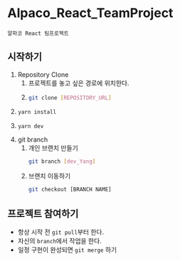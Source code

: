 # Alpaco_React_TeamProject

    알파코 React 팀프로젝트

## 시작하기

1. Repository Clone
   1. 프로젝트를 놓고 싶은 경로에 위치한다.
   2. ```Bash
      git clone [REPOSITORY_URL]
      ```
2. ```Bash
   yarn install
   ```
3. ```Bash
   yarn dev
   ```
4. git branch
   1. 개인 브랜치 만들기
      ```Bash
      git branch [dev_Yang]
      ```
   2. 브랜치 이동하기
      ```Bash
      git checkout [BRANCH NAME]
      ```

## 프로젝트 참여하기

- 항상 시작 전 `git pull`부터 한다.
- 자신의 `branch`에서 작업을 한다.
- 일정 구현이 완성되면 `git merge` 하기
